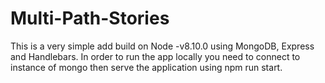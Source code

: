 # Multi-Path-Stories

This is a very simple add build on Node -v8.10.0 using MongoDB, Express and Handlebars. In order to run the app locally
you need to connect to instance of mongo then serve the application using npm run start.
